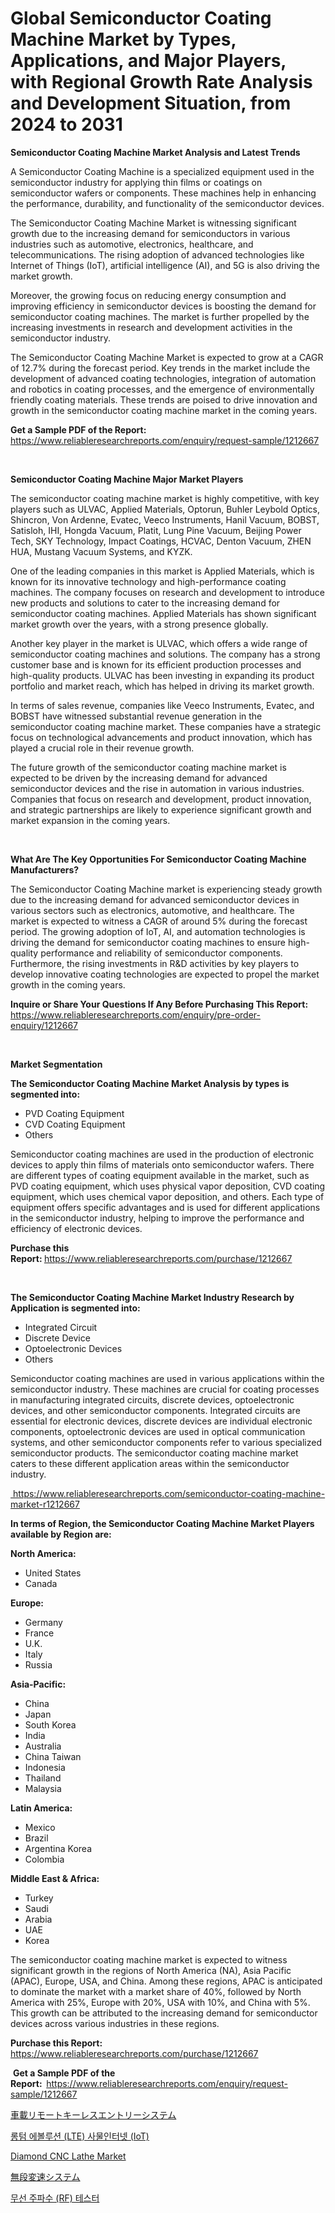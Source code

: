<p><h1>Global Semiconductor Coating Machine Market by Types, Applications, and Major Players, with Regional Growth Rate Analysis and Development Situation, from 2024 to 2031</h1></p><p><strong>Semiconductor Coating Machine Market Analysis and Latest Trends</strong></p>
<p><p>A Semiconductor Coating Machine is a specialized equipment used in the semiconductor industry for applying thin films or coatings on semiconductor wafers or components. These machines help in enhancing the performance, durability, and functionality of the semiconductor devices.</p><p>The Semiconductor Coating Machine Market is witnessing significant growth due to the increasing demand for semiconductors in various industries such as automotive, electronics, healthcare, and telecommunications. The rising adoption of advanced technologies like Internet of Things (IoT), artificial intelligence (AI), and 5G is also driving the market growth.</p><p>Moreover, the growing focus on reducing energy consumption and improving efficiency in semiconductor devices is boosting the demand for semiconductor coating machines. The market is further propelled by the increasing investments in research and development activities in the semiconductor industry.</p><p>The Semiconductor Coating Machine Market is expected to grow at a CAGR of 12.7% during the forecast period. Key trends in the market include the development of advanced coating technologies, integration of automation and robotics in coating processes, and the emergence of environmentally friendly coating materials. These trends are poised to drive innovation and growth in the semiconductor coating machine market in the coming years.</p></p>
<p><strong>Get a Sample PDF of the Report:&nbsp;</strong> <a href="https://www.reliableresearchreports.com/enquiry/request-sample/1212667">https://www.reliableresearchreports.com/enquiry/request-sample/1212667</a></p>
<p>&nbsp;</p>
<p><strong>Semiconductor Coating Machine Major Market Players</strong></p>
<p><p>The semiconductor coating machine market is highly competitive, with key players such as ULVAC, Applied Materials, Optorun, Buhler Leybold Optics, Shincron, Von Ardenne, Evatec, Veeco Instruments, Hanil Vacuum, BOBST, Satisloh, IHI, Hongda Vacuum, Platit, Lung Pine Vacuum, Beijing Power Tech, SKY Technology, Impact Coatings, HCVAC, Denton Vacuum, ZHEN HUA, Mustang Vacuum Systems, and KYZK.</p><p>One of the leading companies in this market is Applied Materials, which is known for its innovative technology and high-performance coating machines. The company focuses on research and development to introduce new products and solutions to cater to the increasing demand for semiconductor coating machines. Applied Materials has shown significant market growth over the years, with a strong presence globally.</p><p>Another key player in the market is ULVAC, which offers a wide range of semiconductor coating machines and solutions. The company has a strong customer base and is known for its efficient production processes and high-quality products. ULVAC has been investing in expanding its product portfolio and market reach, which has helped in driving its market growth.</p><p>In terms of sales revenue, companies like Veeco Instruments, Evatec, and BOBST have witnessed substantial revenue generation in the semiconductor coating machine market. These companies have a strategic focus on technological advancements and product innovation, which has played a crucial role in their revenue growth.</p><p>The future growth of the semiconductor coating machine market is expected to be driven by the increasing demand for advanced semiconductor devices and the rise in automation in various industries. Companies that focus on research and development, product innovation, and strategic partnerships are likely to experience significant growth and market expansion in the coming years.</p></p>
<p>&nbsp;</p>
<p><strong>What Are The Key Opportunities For Semiconductor Coating Machine Manufacturers?</strong></p>
<p><p>The Semiconductor Coating Machine market is experiencing steady growth due to the increasing demand for advanced semiconductor devices in various sectors such as electronics, automotive, and healthcare. The market is expected to witness a CAGR of around 5% during the forecast period. The growing adoption of IoT, AI, and automation technologies is driving the demand for semiconductor coating machines to ensure high-quality performance and reliability of semiconductor components. Furthermore, the rising investments in R&D activities by key players to develop innovative coating technologies are expected to propel the market growth in the coming years.</p></p>
<p><strong>Inquire or Share Your Questions If Any Before Purchasing This Report:</strong> <a href="https://www.reliableresearchreports.com/enquiry/pre-order-enquiry/1212667">https://www.reliableresearchreports.com/enquiry/pre-order-enquiry/1212667</a></p>
<p>&nbsp;</p>
<p><strong>Market Segmentation</strong></p>
<p><strong>The Semiconductor Coating Machine Market Analysis by types is segmented into:</strong></p>
<p><ul><li>PVD Coating Equipment</li><li>CVD Coating Equipment</li><li>Others</li></ul></p>
<p><p>Semiconductor coating machines are used in the production of electronic devices to apply thin films of materials onto semiconductor wafers. There are different types of coating equipment available in the market, such as PVD coating equipment, which uses physical vapor deposition, CVD coating equipment, which uses chemical vapor deposition, and others. Each type of equipment offers specific advantages and is used for different applications in the semiconductor industry, helping to improve the performance and efficiency of electronic devices.</p></p>
<p><strong>Purchase this Report:&nbsp;</strong><a href="https://www.reliableresearchreports.com/purchase/1212667">https://www.reliableresearchreports.com/purchase/1212667</a></p>
<p>&nbsp;</p>
<p><strong>The Semiconductor Coating Machine Market Industry Research by Application is segmented into:</strong></p>
<p><ul><li>Integrated Circuit</li><li>Discrete Device</li><li>Optoelectronic Devices</li><li>Others</li></ul></p>
<p><p>Semiconductor coating machines are used in various applications within the semiconductor industry. These machines are crucial for coating processes in manufacturing integrated circuits, discrete devices, optoelectronic devices, and other semiconductor components. Integrated circuits are essential for electronic devices, discrete devices are individual electronic components, optoelectronic devices are used in optical communication systems, and other semiconductor components refer to various specialized semiconductor products. The semiconductor coating machine market caters to these different application areas within the semiconductor industry.</p></p>
<p><a href="https://www.reliableresearchreports.com/semiconductor-coating-machine-market-r1212667">&nbsp;https://www.reliableresearchreports.com/semiconductor-coating-machine-market-r1212667</a></p>
<p><strong>In terms of Region, the Semiconductor Coating Machine Market Players available by Region are:</strong></p>
<p>
    <p> <strong> North America: </strong>
        <ul>
            <li>United States</li>
            <li>Canada</li>
        </ul>
        </p> 
    <p> <strong> Europe: </strong>
        <ul>
            <li>Germany</li>
            <li>France</li>
            <li>U.K.</li>
            <li>Italy</li>
            <li>Russia</li>
        </ul>
        </p> 
    <p> <strong> Asia-Pacific: </strong>
        <ul>
            <li>China</li>
            <li>Japan</li>
            <li>South Korea</li>
            <li>India</li>
            <li>Australia</li>
            <li>China Taiwan</li>
            <li>Indonesia</li>
            <li>Thailand</li>
            <li>Malaysia</li>
        </ul>
        </p> 
    <p> <strong> Latin America: </strong>
        <ul>
            <li>Mexico</li>
            <li>Brazil</li>
            <li>Argentina Korea</li>
            <li>Colombia</li>
        </ul>
        </p> 
    <p> <strong> Middle East & Africa: </strong>
        <ul>
            <li>Turkey</li>
            <li>Saudi</li>
            <li>Arabia</li>
            <li>UAE</li>
            <li>Korea</li>
        </ul>
    </p>
    </p>
<p><p>The semiconductor coating machine market is expected to witness significant growth in the regions of North America (NA), Asia Pacific (APAC), Europe, USA, and China. Among these regions, APAC is anticipated to dominate the market with a market share of 40%, followed by North America with 25%, Europe with 20%, USA with 10%, and China with 5%. This growth can be attributed to the increasing demand for semiconductor devices across various industries in these regions.</p></p>
<p><strong>Purchase this Report: </strong><a href="https://www.reliableresearchreports.com/purchase/1212667">https://www.reliableresearchreports.com/purchase/1212667</a></p>
<p>&nbsp;<strong>Get a Sample PDF of the Report:&nbsp;&nbsp;</strong><a href="https://www.reliableresearchreports.com/enquiry/request-sample/1212667">https://www.reliableresearchreports.com/enquiry/request-sample/1212667</a></p>
<p><strong></strong></p>
<p><p><a href="https://github.com/JacksonWiza1924/Market-Research-Report-List-1/blob/main/3238897102377.md">車載リモートキーレスエントリーシステム</a></p><p><a href="https://github.com/jheckjhek23/Market-Research-Report-List-1/blob/main/824207795915.md">롱텀 에볼루션 (LTE) 사물인터넷 (IoT)</a></p><p><a href="https://github.com/JermaineCrona2023/Market-Research-Report-List-1/blob/main/diamond-cnc-lathe-market.md">Diamond CNC Lathe Market</a></p><p><a href="https://github.com/dawson566/Market-Research-Report-List-1/blob/main/7669785102378.md">無段変速システム</a></p><p><a href="https://github.com/Edwards13Jessica/Market-Research-Report-List-1/blob/main/589983995914.md">무선 주파수 (RF) 테스터</a></p></p>